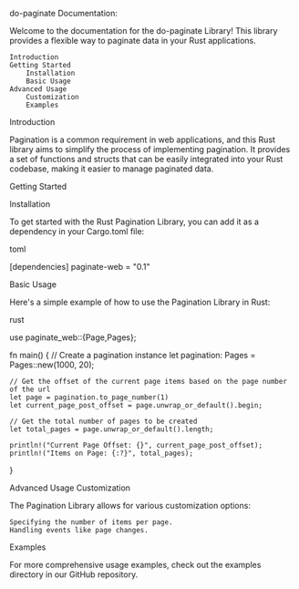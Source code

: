 do-paginate Documentation:

Welcome to the documentation for the do-paginate Library! This library provides a flexible way to paginate data in your Rust applications.

    Introduction
    Getting Started
        Installation
        Basic Usage
    Advanced Usage
        Customization
        Examples	
        
  

Introduction

Pagination is a common requirement in web applications, and this Rust library aims to simplify the process of implementing pagination. It provides a set of functions and structs that can be easily integrated into your Rust codebase, making it easier to manage paginated data.

Getting Started

Installation

To get started with the Rust Pagination Library, you can add it as a dependency in your Cargo.toml file:

toml

[dependencies]
paginate-web = "0.1"

Basic Usage

Here's a simple example of how to use the Pagination Library in Rust:

rust

use paginate_web::{Page,Pages};

fn main() {
    // Create a pagination instance
    let pagination: Pages = Pages::new(1000, 20);

    // Get the offset of the current page items based on the page number of the url
    let page = pagination.to_page_number(1)
    let current_page_post_offset = page.unwrap_or_default().begin;

    // Get the total number of pages to be created
    let total_pages = page.unwrap_or_default().length;

    println!("Current Page Offset: {}", current_page_post_offset);
    println!("Items on Page: {:?}", total_pages);
}

Advanced Usage
Customization

The Pagination Library allows for various customization options:

    Specifying the number of items per page.
    Handling events like page changes.


Examples

For more comprehensive usage examples, check out the examples directory in our GitHub repository.

